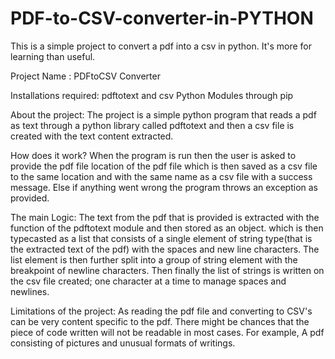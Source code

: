 # PDF-to-CSV-converter-in-PYTHON
This is a simple project to convert a pdf into a csv in python. It's more for learning than useful.

Project Name : PDFtoCSV Converter

Installations required: pdftotext and csv Python Modules through pip

About the project: The project is a simple python program that reads a pdf as text through a python library called pdftotext and then a csv file is created with the text content extracted.

How does it work?
When the program is run then the user is asked to provide the pdf file location of the pdf file which is then saved as a csv file to the same location and with the same name as a csv file with a success message. Else if anything went wrong the program throws an exception as provided.

The main Logic: The text from the pdf that is provided is extracted with the function of the pdftotext module and then stored as an object. which is then typecasted as a list that consists of a single element of string type(that is the extracted text of the pdf) with the spaces and new line characters.
The list element is then further split into a group of string element with the breakpoint of newline characters.
Then finally the list of strings is written on the csv file created; one character at a time to manage spaces and newlines.

Limitations of the project: As reading the pdf file and converting to CSV's can be very content specific to the pdf. There might be chances that the piece of code written will not be readable in most cases. For example, A pdf consisting of pictures and unusual formats of writings. 
